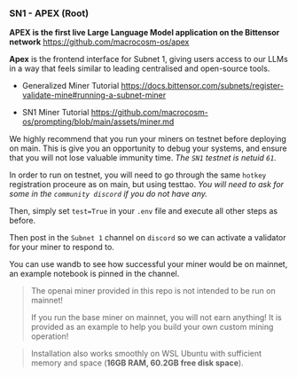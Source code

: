 ### SN1 - APEX (Root)
**APEX is the first live Large Language Model application on the Bittensor network**
https://github.com/macrocosm-os/apex

**Apex** is the frontend interface for Subnet 1, giving users access to our LLMs in a way that feels similar to leading centralised and open-source tools.


- Generalized Miner Tutorial
https://docs.bittensor.com/subnets/register-validate-mine#running-a-subnet-miner

- SN1 Miner Tutorial
https://github.com/macrocosm-os/prompting/blob/main/assets/miner.md

We highly recommend that you run your miners on testnet before deploying on main. This is give you an opportunity to debug your systems, and ensure that you will not lose valuable immunity time.
*The `SN1` testnet is netuid `61`.*

In order to run on testnet, you will need to go through the same `hotkey` registration proceure as on main, but using testtao. *You will need to ask for some in the `community discord` if you do not have any.*

Then, simply set `test=True` in your `.env` file and execute all other steps as before.

Then post in the `Subnet 1` channel on `discord` so we can activate a validator for your miner to respond to.

You can use wandb to see how successful your miner would be on mainnet, an example notebook is pinned in the channel.

> The openai miner provided in this repo is not intended to be run on mainnet!
>
> If you run the base miner on mainnet, you will not earn anything! It is provided as an example to help you build your own custom mining operation!


> Installation also works smoothly on WSL Ubuntu with sufficient memory and space (**16GB RAM, 60.2GB free disk space**). 
